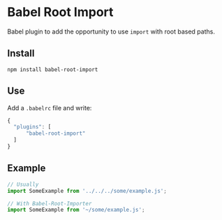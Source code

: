 # Babel Root Import
Babel plugin to add the opportunity to use `import` with root based paths.

## Install
```
npm install babel-root-import
```

## Use
Add a `.babelrc` file and write:
```javascript
{
  "plugins": [
      "babel-root-import"
  ]
}
```

## Example
```javascript
// Usually
import SomeExample from '../../../some/example.js';

// With Babel-Root-Importer
import SomeExample from '~/some/example.js';
```
